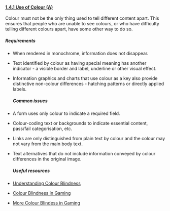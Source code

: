 #### [1.4.1 Use of Colour (A)](https://www.w3.org/TR/UNDERSTANDING-WCAG20/visual-audio-contrast-without-color.html)

Colour must not be the only thing used to tell different content apart. This ensures that people who are unable to see colours, or who have difficulty telling different colours apart, have some other way to do so.

##### Requirements

*   When rendered in monochrome, information does not disappear.
*   Text identified by colour as having special meaning has another indicator - a visible border and label, underline or other visual effect.
*   Information graphics and charts that use colour as a key also provide distinctive non-colour differences - hatching patterns or directly applied labels.

    ##### Common issues

*   A form uses only colour to indicate a required field.
*   Colour-coding text or backgrounds to indicate essential content, pass/fail categorisation, etc.
*   Links are only distinguished from plain text by colour and the colour may not vary from the main body text.
* Text alternatives that do not include information conveyed by colour differences in the original image.

    ##### Useful resources

* [Understanding Colour Blindness](https://webaim.org/articles/visual/colorblind)
* [Colour Blindness in Gaming](https://steamcommunity.com/sharedfiles/filedetails/?id=1165988039)
* [More Colour Blindess in Gaming](https://www.gamersexperience.com/colorblind-accessibility-in-video-games-is-the-industry-heading-in-the-right-direction/)


